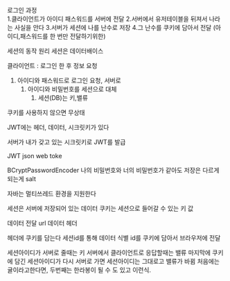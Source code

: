 
로그인 과정  
1.클라이언트가 아이디 패스워드를 서버에 전달
2.서버에서 유저테이블을 뒤져서 나라는 사실을 안다
3.서버가 세션에 나를 난수로 저장
4.그 난수를 쿠키에 담아서 전달
(아이디,패스워드를 한 번만 전달하기위한)

세션의 동작 원리
세션은 데이터배이스


클라이언트 : 로그인 한 후 정보 요청
1. 아이디와 패스워드로 로그인 요청, 서버로
	1. 아이디와 비밀번호를 세션으로 대체
		1. 세션(DB)는 키,밸류

쿠키를 사용하지 않으면 무상태



JWT에는 헤더, 데이터, 시크릿키가 있다

서버가 내가 갖고 있는 시크릿키로 JWT를 발급


JWT
json web toke


BCryptPasswordEncoder
나의 비밀번호와
너의 비밀번호가 같아도
저장은 다르게 되는게 salt


자바는 멀티쓰레드 환경을 지원한다

세션은 서버에 저장되어 있는 데이터
쿠키는 세션으로 들어갈 수 있는 키 값

데이터 전달
url
데이터
헤더

헤더에 쿠키를 담는다
세션id를 통해 데이터 식별
id를 쿠키에 담아서 브라우저에 전달

세션아이디가
서버로 줄때는 키
서버에서 클라이언트로 응답할때는 밸류
마지막에 쿠키에 담긴 세션아이디가 다시 서버로 가면
세션아이디는 그대로고 밸류가 바뀜
처음에는 귤이라고한다면, 두번째는 한라봉이 될 수 도 있고 이런식.
